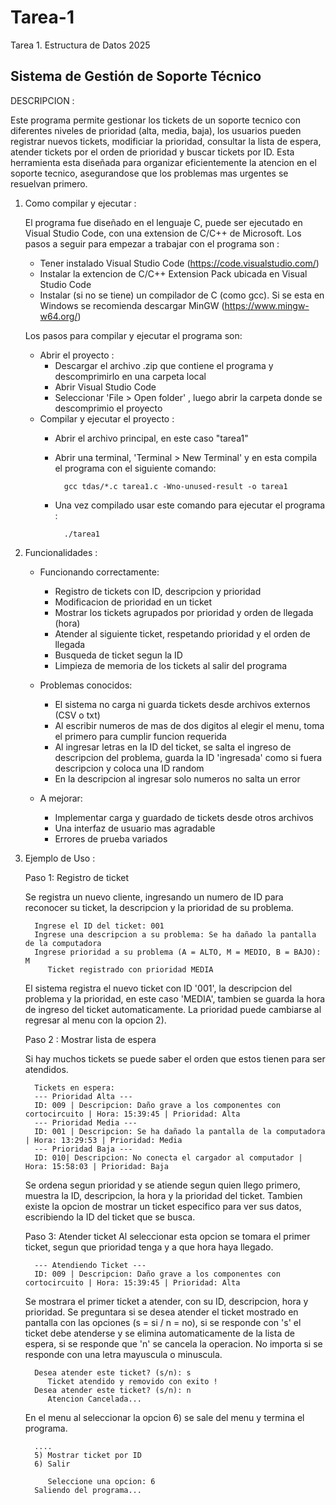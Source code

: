  # Tarea-1
Tarea 1. Estructura de Datos 2025

## Sistema de Gestión de Soporte Técnico

DESCRIPCION :

Este programa permite gestionar los tickets de un soporte tecnico con diferentes niveles de prioridad (alta, media, baja), los usuarios pueden registrar nuevos tickets, modificiar la prioridad, consultar la lista de espera, atender tickets por el orden de prioridad y buscar tickets por ID. Esta herramienta esta diseñada para organizar eficientemente la atencion en el soporte tecnico, asegurandose que los problemas mas urgentes se resuelvan primero.

1. Como compilar y ejecutar :
   
   El programa fue diseñado en el lenguaje C, puede ser ejecutado en Visual Studio Code, con una extension de C/C++ de Microsoft. Los pasos a seguir para empezar a trabajar con el programa son :
   - Tener instalado Visual Studio Code (https://code.visualstudio.com/)
   - Instalar la extencion de C/C++ Extension Pack ubicada en Visual Studio Code
   - Instalar (si no se tiene) un compilador de C (como gcc). Si se esta en Windows se recomienda descargar MinGW (https://www.mingw-w64.org/)
   
   Los pasos para compilar y ejecutar el programa son:
   * Abrir el proyecto :
      - Descargar el archivo .zip que contiene el programa y descomprimirlo en una carpeta local
      - Abrir Visual Studio Code
      - Seleccionar 'File > Open folder' , luego abrir la carpeta donde se descomprimio el proyecto
   * Compilar y ejecutar el proyecto :
      - Abrir el archivo principal, en este caso "tarea1"
      - Abrir una terminal, 'Terminal > New Terminal' y en esta compila el programa con el siguiente comando:

              gcc tdas/*.c tarea1.c -Wno-unused-result -o tarea1

      - Una vez compilado usar este comando para ejecutar el programa :

              ./tarea1

2. Funcionalidades :
   * Funcionando correctamente:
     - Registro de tickets con ID, descripcion y prioridad
     - Modificacion de prioridad en un ticket
     - Mostrar los tickets agrupados por prioridad y orden de llegada (hora)
     - Atender al siguiente ticket, respetando prioridad y el orden de llegada
     - Busqueda de ticket segun la ID
     - Limpieza de memoria de los tickets al salir del programa
       
   * Problemas conocidos:
     - El sistema no carga ni guarda tickets desde archivos externos (CSV o txt)
     - Al escribir numeros de mas de dos digitos al elegir el menu, toma el primero para cumplir funcion requerida
     - Al ingresar letras en la ID del ticket, se salta el ingreso de descripcion del problema, guarda la ID 'ingresada' como si fuera descripcion y coloca una ID random
     - En la descripcion al ingresar solo numeros no salta un error
       
   * A mejorar:
     - Implementar carga y guardado de tickets desde otros archivos
     - Una interfaz de usuario mas agradable 
     - Errores de prueba variados
       
3. Ejemplo de Uso :
   
   Paso 1: Registro de ticket
   
      Se registra un nuevo cliente, ingresando un numero de ID para reconocer su ticket, la descripcion y la prioridad de su problema.
   
         Ingrese el ID del ticket: 001
         Ingrese una descripcion a su problema: Se ha dañado la pantalla de la computadora
         Ingrese prioridad a su problema (A = ALTO, M = MEDIO, B = BAJO): M
            Ticket registrado con prioridad MEDIA
      El sistema registra el nuevo ticket con ID '001', la descripcion del problema y la prioridad, en este caso 'MEDIA', tambien se guarda la hora de ingreso del ticket automaticamente. La prioridad puede cambiarse al regresar al menu con la opcion 2).
   
   Paso 2 : Mostrar lista de espera
   
      Si hay muchos tickets se puede saber el orden que estos tienen para ser atendidos.
   
         Tickets en espera:
         --- Prioridad Alta ---
         ID: 009 | Descripcion: Daño grave a los componentes con cortocircuito | Hora: 15:39:45 | Prioridad: Alta
         --- Prioridad Media ---
         ID: 001 | Descripcion: Se ha dañado la pantalla de la computadora | Hora: 13:29:53 | Prioridad: Media
         --- Prioridad Baja ---
         ID: 010| Descripcion: No conecta el cargador al computador | Hora: 15:58:03 | Prioridad: Baja
      Se ordena segun prioridad y se atiende segun quien llego primero, muestra la ID, descripcion, la hora y la prioridad del ticket. Tambien existe la opcion de mostrar un ticket especifico para ver sus datos, escribiendo la ID del ticket que se busca.

    Paso 3: Atender ticket
      Al seleccionar esta opcion se tomara el primer ticket, segun que prioridad tenga y a que hora haya llegado.
   
         --- Atendiendo Ticket ---
         ID: 009 | Descripcion: Daño grave a los componentes con cortocircuito | Hora: 15:39:45 | Prioridad: Alta
      Se mostrara el primer ticket a atender, con su ID, descripcion, hora y prioridad. Se preguntara si se desea atender el ticket mostrado en pantalla con las opciones (s = si / n = no), si se responde con 's' el ticket debe atenderse y se elimina automaticamente de la lista de espera, si se responde que 'n' se cancela la operacion. No importa si se responde con una letra mayuscula o minuscula.
   
         Desea atender este ticket? (s/n): s
            Ticket atendido y removido con exito !
         Desea atender este ticket? (s/n): n
            Atencion Cancelada...
   En el menu al seleccionar la opcion 6) se sale del menu y termina el programa.

         ....
         5) Mostrar ticket por ID
         6) Salir 
       
            Seleccione una opcion: 6
         Saliendo del programa...









      
   
